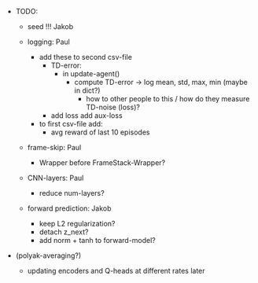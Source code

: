 - TODO:
    - seed !!!              Jakob

    - logging:              Paul
        - add these to second csv-file
            - TD-error:
                - in update-agent()
                    - compute TD-error -> log mean, std, max, min (maybe in dict?)
                        - how to other people to this / how do they measure TD-noise (loss)?
            - add loss
                add aux-loss
        - to first csv-file add:
            - avg reward of last 10 episodes

    - frame-skip:               Paul
        - Wrapper before FrameStack-Wrapper?

    - CNN-layers:           Paul
        - reduce num-layers? 

    - forward prediction:       Jakob
        - keep L2 regularization?
        - detach z_next?
        - add norm + tanh to forward-model?


- (polyak-averaging?)
    - updating encoders and Q-heads at different rates  later


